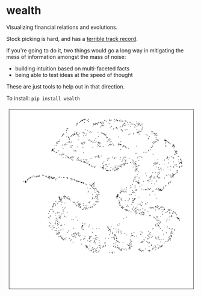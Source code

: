 # wealth
Visualizing financial relations and evolutions.

Stock picking is hard, and has a [terrible track record](https://www.cnbc.com/2020/09/18/stock-picking-has-a-terrible-track-record-and-its-getting-worse.html).

If you're going to do it, two things would go a long way in mitigating the 
mess of information amongst the mass of noise: 
- building intuition based on multi-faceted facts
- being able to test ideas at the speed of thought

These are just tools to help out in that direction.

To install:	```pip install wealth```

[![Stocks Swarm](https://github.com/thorwhalen/wealth/blob/master/misc/stocks_swarm_01.png?raw=true)](https://github.com/thorwhalen/wealth/blob/master/misc/aligned_umap_stock_2010_to_2020.mp4?raw=true "Stocks swarm from 2010 to 2020")

